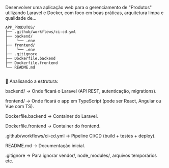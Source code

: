  Desenvolver uma aplicação web para o gerenciamento de "Produtos" utilizando Laravel e Docker, com foco em boas práticas, arquitetura limpa e qualidade de…

 ```
 APP_PRODUTOS/
 ├── .github/workflows/ci-cd.yml
 ├── backend/
 │    └── .env
 ├── frontend/
 │    └── .env
 ├── .gitignore
 ├── Dockerfile.backend
 ├── Dockerfile.frontend
 └── README.md

 
 ```


 🔎 Analisando a estrutura:

backend/ → Onde ficará o Laravel (API REST, autenticação, migrations).

frontend/ → Onde ficará o app em TypeScript (pode ser React, Angular ou Vue com TS).

Dockerfile.backend → Container do Laravel.

Dockerfile.frontend → Container do frontend.

.github/workflows/ci-cd.yml → Pipeline CI/CD (build + testes + deploy).

README.md → Documentação inicial.

.gitignore → Para ignorar vendor/, node_modules/, arquivos temporários etc.